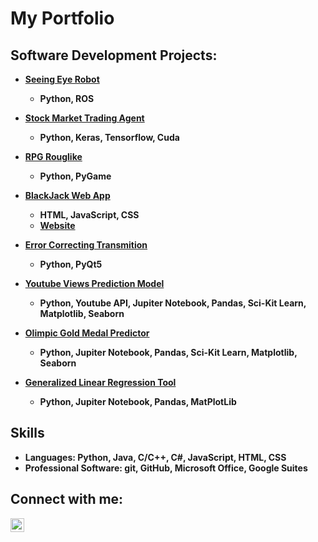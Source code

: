 <h1>My Portfolio</h1>

<h2> Software Development Projects:</h2>

-  <b>[Seeing Eye Robot](https://github.com/samchristoph/ITCS-5150-Project)
    *  Python, ROS
 
-  <b>[Stock Market Trading Agent](https://github.com/Nick-Petruccelli/stockBot)
    *  Python, Keras, Tensorflow, Cuda

-  <b>[RPG Rouglike](https://github.com/DungeonCrawlerProject/py-dungeon-crawler)
    *  Python, PyGame
  
-  <b>[BlackJack Web App](https://github.com/Nick-Petruccelli/Web-App-BlackJack)
    *  HTML, JavaScript, CSS
    * [Website](https://nick-petruccelli.github.io/Web-App-BlackJack/)
    
-  <b>[Error Correcting Transmition](https://github.com/Nick-Petruccelli/Error-Correcting-Transmition)
    * Python, PyQt5

- <b>[Youtube Views Prediction Model](https://github.com/Nick-Petruccelli/YT-Views-Prediction_Model)
  - Python, Youtube API, Jupiter Notebook, Pandas, Sci-Kit Learn, Matplotlib, Seaborn
 
- <b>[Olimpic Gold Medal Predictor](https://github.com/Nick-Petruccelli/Olimpic-Medal-Predicter)
  - Python, Jupiter Notebook, Pandas, Sci-Kit Learn, Matplotlib, Seaborn
    
- <b>[Generalized Linear Regression Tool](https://github.com/Nick-Petruccelli/Generalized-Linear-Regretion-Tool)</b>
  - Python, Jupiter Notebook, Pandas, MatPlotLib
  
<h2>Skills</h2>

  - Languages: Python, Java, C/C++, C#, JavaScript, HTML, CSS
  - Professional Software: git, GitHub, Microsoft Office, Google Suites

<h2> Connect with me:</h2>

[<img align="left" alt="JoshMadakor | LinkedIn" width="22px" src="https://cdn.jsdelivr.net/npm/simple-icons@v3/icons/linkedin.svg" />][linkedin]

[linkedin]: https://www.linkedin.com/in/nick-petruccelli-b8717625a/
